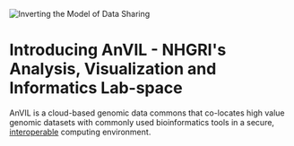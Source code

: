 ![Inverting the Model of Data Sharing](./_images/inverting-the-model-of-data-sharing.png)


# Introducing AnVIL - NHGRI's Analysis, Visualization and Informatics Lab-space

<hero>AnVIL is a cloud-based genomic data commons that co-locates high value genomic datasets with commonly used bioinformatics tools in a secure, [interoperable](/ncpi) computing environment.</hero>











